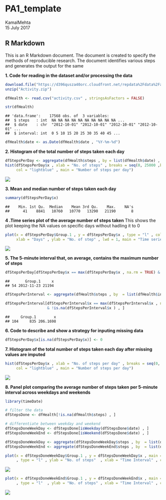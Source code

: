 # PA1_template
KamalMehta  
15 July 2017  



## R Markdown

This is an R Markdown document. The document is created to specify the methods of reproducible research. The document identifies various steps and generates the output for the same  

**1. Code for reading in the dataset and/or processing the data**


```r
download.file("https://d396qusza40orc.cloudfront.net/repdata%2Fdata%2Factivity.zip" , "Activity.zip")
unzip("Activity.zip")

dfHealth <- read.csv("activity.csv" , stringsAsFactors = FALSE)

str(dfHealth)
```

```
## 'data.frame':	17568 obs. of  3 variables:
##  $ steps   : int  NA NA NA NA NA NA NA NA NA NA ...
##  $ date    : chr  "2012-10-01" "2012-10-01" "2012-10-01" "2012-10-01" ...
##  $ interval: int  0 5 10 15 20 25 30 35 40 45 ...
```

```r
dfHealth$date <- as.Date(dfHealth$date , "%Y-%m-%d")
```

**2. Histogram of the total number of steps taken each day**


```r
dfStepsPerDay <- aggregate(dfHealth$steps , by = list(dfHealth$date) , FUN = sum)
hist(dfStepsPerDay$x , xlab = "No. of steps" , breaks = seq(0, 25000 ,by = 500) ,
     col = "lightblue" , main = "Number of steps per day")
```

![](PA1_template_files/figure-html/unnamed-chunk-2-1.png)<!-- -->

**3. Mean and median number of steps taken each day**


```r
summary(dfStepsPerDay$x)
```

```
##    Min. 1st Qu.  Median    Mean 3rd Qu.    Max.    NA's 
##      41    8841   10760   10770   13290   21190       8
```


**4 .Time series plot of the average number of steps taken**
This shows the plot keeping the NA values on specific days without hadling it to 0  


```r
plot(x = dfStepsPerDay$Group.1 , y = dfStepsPerDay$x , type = "l" , col = "green" ,
     xlab = "Days" , ylab = "No. of step" , lwd = 1, main = "Time series for steps without removing NAs")
```

![](PA1_template_files/figure-html/unnamed-chunk-4-1.png)<!-- -->


**5. The 5-minute interval that, on average, contains the maximum number of steps**


```r
dfStepsPerDay[dfStepsPerDay$x == max(dfStepsPerDay$x , na.rm = TRUE) & !is.na(dfStepsPerDay$x ) , ]
```

```
##       Group.1     x
## 54 2012-11-23 21194
```

```r
dfStepsPerInterval <- aggregate(dfHealth$steps , by  = list(dfHealth$interval) , FUN = mean , na.action = na.pass, na.rm = TRUE )

dfStepsPerInterval[dfStepsPerInterval$x == max(dfStepsPerInterval$x , na.rm = TRUE) 
                   & !is.na(dfStepsPerInterval$x ) , ]
```

```
##     Group.1        x
## 104     835 206.1698
```


**6. Code to describe and show a strategy for inputing missing data**


```r
dfStepsPerDay$x[is.na(dfStepsPerDay$x)] <- 0
```


**7. Histogram of the total number of steps taken each day after missing values are imputed**


```r
hist(dfStepsPerDay$x , xlab = "No. of steps per day" , breaks = seq(0, 25000 ,by = 500) ,
     col = "lightblue" , main = "Number of steps per day")
```

![](PA1_template_files/figure-html/unnamed-chunk-7-1.png)<!-- -->


**8. Panel plot comparing the average number of steps taken per 5-minute interval across weekdays and weekends**


```r
library(timeDate)

# filter the data
dfStepsDone <- dfHealth[!is.na(dfHealth$steps) , ]

# differentiate between weekday and weekend
dfStepsDoneWeekDay <- dfStepsDone[isWeekday(dfStepsDone$date) , ]
dfStepsDoneWeekEnd <- dfStepsDone[isWeekend(dfStepsDone$date) , ]

dfStepsDoneWeekDay <- aggregate(dfStepsDoneWeekDay$steps , by  = list(dfStepsDoneWeekDay$interval) , FUN = mean)
dfStepsDoneWeekEnd <- aggregate(dfStepsDoneWeekEnd$steps , by  = list(dfStepsDoneWeekEnd$interval) , FUN = mean)

plot(x = dfStepsDoneWeekDay$Group.1 , y = dfStepsDoneWeekDay$x , main = "Steps per interval on weekday"
     , type = "l" , ylab = "No. of steps"  , xlab = "Time Interval" , col = "orange")
```

![](PA1_template_files/figure-html/unnamed-chunk-8-1.png)<!-- -->

```r
plot(x = dfStepsDoneWeekEnd$Group.1 , y = dfStepsDoneWeekEnd$x , main = "Steps per interval on weekend"
     , type = "l"  , ylab = "No. of steps" , xlab = "Time Interval" , col = "green")
```

![](PA1_template_files/figure-html/unnamed-chunk-8-2.png)<!-- -->

